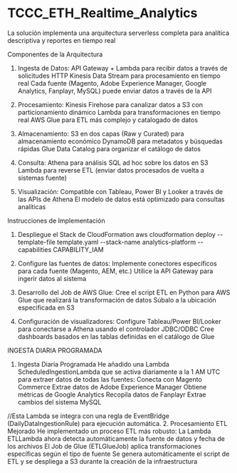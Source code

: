 # TCCC_ETH_Realtime_Analytics
La solución implementa una arquitectura serverless completa para analítica descriptiva y reportes en tiempo real

Componentes de la Arquitectura
1. Ingesta de Datos:
  API Gateway + Lambda para recibir datos a través de solicitudes HTTP
  Kinesis Data Stream para procesamiento en tiempo real
  Cada fuente (Magento, Adobe Experience Manager, Google Analytics, Fanplayr, MySQL) puede enviar datos a través de la API
2. Procesamiento:
  Kinesis Firehose para canalizar datos a S3 con particionamiento dinámico
  Lambda para transformaciones en tiempo real
  AWS Glue para ETL más complejo y catalogado de datos

3. Almacenamiento:
  S3 en dos capas (Raw y Curated) para almacenamiento económico
  DynamoDB para metadatos y búsquedas rápidas
  Glue Data Catalog para organizar el catálogo de datos


4. Consulta:
  Athena para análisis SQL ad hoc sobre los datos en S3
  Lambda para reverse ETL (enviar datos procesados de vuelta a sistemas fuente)

5. Visualización:
  Compatible con Tableau, Power BI y Looker a través de las APIs de Athena
  El modelo de datos está optimizado para consultas analíticas

Instrucciones de Implementación

1. Despliegue el Stack de CloudFormation
   aws cloudformation deploy --template-file template.yaml --stack-name analytics-platform --capabilities CAPABILITY_IAM

2. Configure las fuentes de datos:
  Implemente conectores específicos para cada fuente (Magento, AEM, etc.)
  Utilice la API Gateway para ingerir datos al sistema


3. Desarrollo del Job de AWS Glue:
  Cree el script ETL en Python para AWS Glue que realizará la transformación de datos
  Súbalo a la ubicación especificada en S3

4. Configuración de visualizadores:
  Configure Tableau/Power BI/Looker para conectarse a Athena usando el controlador JDBC/ODBC
  Cree dashboards basados en las tablas definidas en el catálogo de Glue

INGESTA DIARIA PROGRAMADA
1. Ingesta Diaria Programada
He añadido una Lambda ScheduledIngestionLambda que se activa diariamente a la 1 AM UTC para extraer datos de todas las fuentes:
  Conecta con Magento Commerce
  Extrae datos de Adobe Experience Manager
  Obtiene métricas de Google Analytics
  Recopila datos de Fanplayr
  Extrae cambios del sistema MySQL

//Esta Lambda se integra con una regla de EventBridge (DailyDataIngestionRule) para ejecución automática.
2. Procesamiento ETL Mejorado
He implementado un proceso ETL más robusto:
  La Lambda ETLLambda ahora detecta automáticamente la fuente de datos y fecha de los archivos
  El Job de Glue (ETLGlueJob) aplica transformaciones específicas según el tipo de fuente
  Se genera automáticamente el script de ETL y se despliega a S3 durante la creación de la infraestructura
